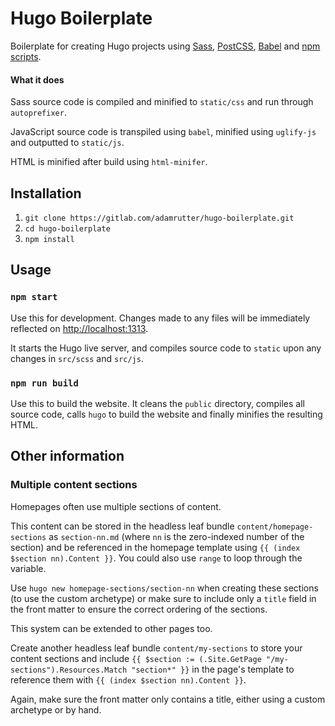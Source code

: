 # Hugo Boilerplate

Boilerplate for creating Hugo projects using [Sass](sass-lang.com "Sass"), [PostCSS](postcss.org "PostCSS"), [Babel](babeljs.io "Babel") and [npm scripts](docs.npmjs.com/misc/scripts "npm scripts").

#### What it does

Sass source code is compiled and minified to `static/css` and run through `autoprefixer`.

JavaScript source code is transpiled using `babel`, minified using `uglify-js` and outputted to `static/js`.

HTML is minified after build using `html-minifer`.

## Installation

1. `git clone https://gitlab.com/adamrutter/hugo-boilerplate.git`
2. `cd hugo-boilerplate`
3. `npm install`

## Usage

### `npm start`

Use this for development. Changes made to any files will be immediately reflected on [http://localhost:1313](http://localhost:1313).

It starts the Hugo live server, and compiles source code to `static` upon any changes in `src/scss` and `src/js`.

### `npm run build`

Use this to build the website. It cleans the `public` directory, compiles all source code, calls `hugo` to build the website and finally minifies the resulting HTML.


## Other information

### Multiple content sections

Homepages often use multiple sections of content.

This content can be stored in the headless leaf bundle `content/homepage-sections` as `section-nn.md` (where `nn` is the zero-indexed number of the section) and be referenced in the homepage template using `{{ (index $section nn).Content }}`. You could also use `range` to loop through the variable.

Use `hugo new homepage-sections/section-nn` when creating these sections (to use the custom archetype) or make sure to include only a `title` field in the front matter to ensure the correct ordering of the sections.

This system can be extended to other pages too.

Create another headless leaf bundle `content/my-sections` to store your content sections and include `{{ $section := (.Site.GetPage "/my-sections").Resources.Match "section*" }}` in the page's template to reference them with `{{ (index $section nn).Content }}`.

Again, make sure the front matter only contains a title, either using a custom archetype or by hand.
